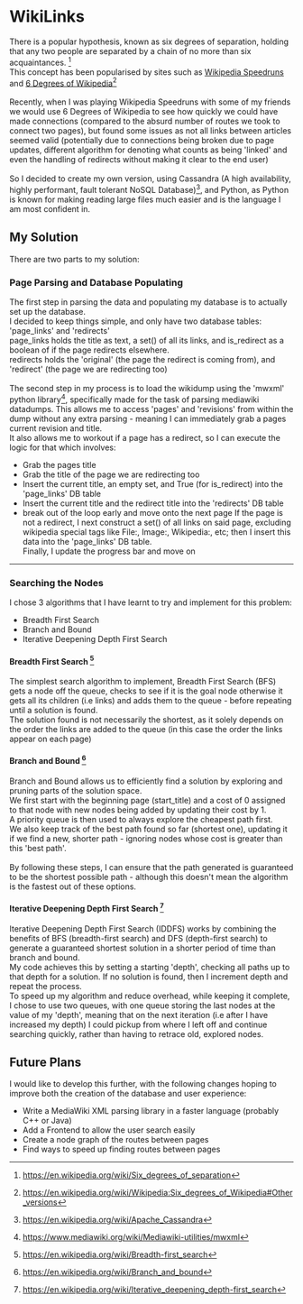 # WikiLinks
There is a popular hypothesis, known as six degrees of separation, holding that any two people are separated by a chain of no more than six acquaintances. [^1]<br>
This concept has been popularised by sites such as [Wikipedia Speedruns](https://www.wikipedia.org/wiki/Wikipedia:Wikipedia_Speedruns) and [6 Degrees of Wikipedia](https://www.sixdegreesofwikipedia.com/)[^2]<br><br>
Recently, when I was playing Wikipedia Speedruns with some of my friends we would use 6 Degrees of Wikipedia to see how quickly we could have made connections (compared to the absurd number of routes we took to connect two pages), but found some issues as not all links between articles seemed valid (potentially due to connections being broken due to page updates, different algorithm for denoting what counts as being 'linked' and even the handling of redirects without making it clear to the end user)<br><br>
So I decided to create my own version, using Cassandra (A high availability, highly performant, fault tolerant NoSQL Database)[^3], and Python, as Python is known for making reading large files much easier and is the language I am most confident in.<br>

## My Solution
There are two parts to my solution:

### Page Parsing and Database Populating
The first step in parsing the data and populating my database is to actually set up the database.<br>
I decided to keep things simple, and only have two database tables: 'page_links' and 'redirects'<br>
page_links holds the title as text, a set() of all its links, and is_redirect as a boolean of if the page redirects elsewhere.<br>
redirects holds the 'original' (the page the redirect is coming from), and 'redirect' (the page we are redirecting too)<br>
<br>
The second step in my process is to load the wikidump using the 'mwxml' python library[^4], specifically made for the task of parsing mediawiki datadumps. This allows me to access 'pages' and 'revisions' from within the dump without any extra parsing - meaning I can immediately grab a pages current revision and title.<br>
It also allows me to workout if a page has a redirect, so I can execute the logic for that which involves:
- Grab the pages title
- Grab the title of the page we are redirecting too
- Insert the current title, an empty set, and True (for is_redirect) into the 'page_links' DB table
- Insert the current title and the redirect title into the 'redirects' DB table
- break out of the loop early and move onto the next page
If the page is not a redirect, I next construct a set() of all links on said page, excluding wikipedia special tags like File:, Image:, Wikipedia:, etc; then I insert this data into the 'page_links' DB table.<br>
Finally, I update the progress bar and move on

---
### Searching the Nodes
I chose 3 algorithms that I have learnt to try and implement for this problem:
- Breadth First Search
- Branch and Bound
- Iterative Deepening Depth First Search

#### Breadth First Search [^5]
The simplest search algorithm to implement, Breadth First Search (BFS) gets a node off the queue, checks to see if it is the goal node otherwise it gets all its children (i.e links) and adds them to the queue - before repeating until a solution is found.<br>
The solution found is not necessarily the shortest, as it solely depends on the order the links are added to the queue (in this case the order the links appear on each page)

#### Branch and Bound [^6]
Branch and Bound allows us to efficiently find a solution by exploring and pruning parts of the solution space.<br>
We first start with the beginning page (start_title) and a cost of 0 assigned to that node with new nodes being added by updating their cost by 1.<br>
A priority queue is then used to always explore the cheapest path first.<br>
We also keep track of the best path found so far (shortest one), updating it if we find a new, shorter path - ignoring nodes whose cost is greater than this 'best path'.<br>
<br>
By following these steps, I can ensure that the path generated is guaranteed to be the shortest possible path - although this doesn't mean the algorithm is the fastest out of these options.

#### Iterative Deepening Depth First Search [^7]
Iterative Deepening Depth First Search (IDDFS) works by combining the benefits of BFS (breadth-first search) and DFS (depth-first search) to generate a guaranteed shortest solution in a shorter period of time than branch and bound.<br>
My code achieves this by setting a starting 'depth', checking all paths up to that depth for a solution. If no solution is found, then I increment depth and repeat the process.<br>
To speed up my algorithm and reduce overhead, while keeping it complete, I chose to use two queues, with one queue storing the last nodes at the value of my 'depth', meaning that on the next iteration (i.e after I have increased my depth) I could pickup from where I left off and continue searching quickly, rather than having to retrace old, explored nodes.

## Future Plans
I would like to develop this further, with the following changes hoping to improve both the creation of the database and user experience:
- Write a MediaWiki XML parsing library in a faster language (probably C++ or Java)
- Add a Frontend to allow the user search easily
- Create a node graph of the routes between pages
- Find ways to speed up finding routes between pages

[^1]: https://en.wikipedia.org/wiki/Six_degrees_of_separation
[^2]: https://en.wikipedia.org/wiki/Wikipedia:Six_degrees_of_Wikipedia#Other_versions
[^3]: https://en.wikipedia.org/wiki/Apache_Cassandra
[^4]: https://www.mediawiki.org/wiki/Mediawiki-utilities/mwxml
[^5]: https://en.wikipedia.org/wiki/Breadth-first_search
[^6]: https://en.wikipedia.org/wiki/Branch_and_bound
[^7]: https://en.wikipedia.org/wiki/Iterative_deepening_depth-first_search
